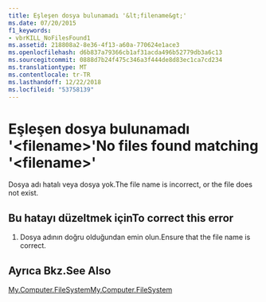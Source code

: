 ```yaml
---
title: Eşleşen dosya bulunamadı '&lt;filename&gt;'
ms.date: 07/20/2015
f1_keywords:
- vbrKILL_NoFilesFound1
ms.assetid: 218808a2-8e36-4f13-a60a-770624e1ace3
ms.openlocfilehash: d6b837a79366cb1af31acda496b52779db3a6c13
ms.sourcegitcommit: 0888d7b24f475c346a3f444de8d83ec1ca7cd234
ms.translationtype: MT
ms.contentlocale: tr-TR
ms.lasthandoff: 12/22/2018
ms.locfileid: "53758139"
---
```

# <a name="no-files-found-matching-ltfilenamegt"></a><span data-ttu-id="06c28-102">Eşleşen dosya bulunamadı '&lt;filename&gt;'</span><span class="sxs-lookup"><span data-stu-id="06c28-102">No files found matching '&lt;filename&gt;'</span></span>
<span data-ttu-id="06c28-103">Dosya adı hatalı veya dosya yok.</span><span class="sxs-lookup"><span data-stu-id="06c28-103">The file name is incorrect, or the file does not exist.</span></span>  
  
## <a name="to-correct-this-error"></a><span data-ttu-id="06c28-104">Bu hatayı düzeltmek için</span><span class="sxs-lookup"><span data-stu-id="06c28-104">To correct this error</span></span>  
  
1.  <span data-ttu-id="06c28-105">Dosya adının doğru olduğundan emin olun.</span><span class="sxs-lookup"><span data-stu-id="06c28-105">Ensure that the file name is correct.</span></span>  
  
## <a name="see-also"></a><span data-ttu-id="06c28-106">Ayrıca Bkz.</span><span class="sxs-lookup"><span data-stu-id="06c28-106">See Also</span></span>  
 [<span data-ttu-id="06c28-107">My.Computer.FileSystem</span><span class="sxs-lookup"><span data-stu-id="06c28-107">My.Computer.FileSystem</span></span>](xref:Microsoft.VisualBasic.FileIO.FileSystem)
